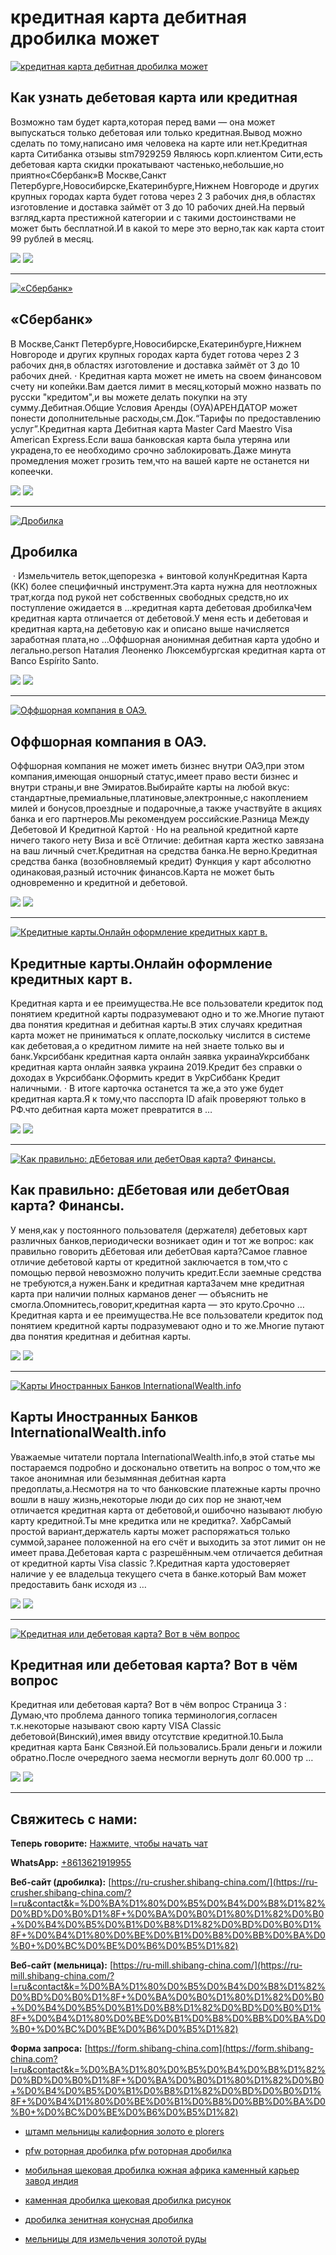 # кредитная карта дебитная дробилка может

<a href="https://swt.shibang-china.com/?l=ru&img&k=%D0%BA%D1%80%D0%B5%D0%B4%D0%B8%D1%82%D0%BD%D0%B0%D1%8F+%D0%BA%D0%B0%D1%80%D1%82%D0%B0+%D0%B4%D0%B5%D0%B1%D0%B8%D1%82%D0%BD%D0%B0%D1%8F+%D0%B4%D1%80%D0%BE%D0%B1%D0%B8%D0%BB%D0%BA%D0%B0+%D0%BC%D0%BE%D0%B6%D0%B5%D1%82" target="_blank">![кредитная карта дебитная дробилка может](http://static.shibang-china.com/all-800x300/1373.jpg)</a>

## Как узнать дебетовая карта или кредитная
Возможно там будет карта,которая перед вами — она может выпускаться только дебетовая или только кредитная.Вывод можно сделать по тому,написано имя человека на карте или нет.Кредитная карта Ситибанка отзывы stm7929259 Являюсь корп.клиентом Сити,есть дебетовая карта скидки прокатывают частенько,небольшие,но приятно&#171;Сбербанк&#187;В Москве,Санкт Петербурге,Новосибирске,Екатеринбурге,Нижнем Новгороде и других крупных городах карта будет готова через 2 3 рабочих дня,в областях изготовление и доставка займёт от 3 до 10 рабочих дней.На первый взгляд,карта престижной категории и с такими достоинствами не может быть бесплатной.И в какой то мере это верно,так как карта стоит 99 рублей в месяц.


<a href="https://whatsapp.shibangsoft.com/WhatsApp.php" target="_blank" title="WhatsApp">![](http://static.shibang-china.com/icon/whatsapp.png)</a> <a href="https://swt.shibang-china.com/?l=ru&icon&k=%D0%BA%D1%80%D0%B5%D0%B4%D0%B8%D1%82%D0%BD%D0%B0%D1%8F+%D0%BA%D0%B0%D1%80%D1%82%D0%B0+%D0%B4%D0%B5%D0%B1%D0%B8%D1%82%D0%BD%D0%B0%D1%8F+%D0%B4%D1%80%D0%BE%D0%B1%D0%B8%D0%BB%D0%BA%D0%B0+%D0%BC%D0%BE%D0%B6%D0%B5%D1%82" target="_blank">![](http://static.shibang-china.com/icon/chat-ru.png)</a>

---

<a href="https://swt.shibang-china.com/?l=ru&img&k=%D0%BA%D1%80%D0%B5%D0%B4%D0%B8%D1%82%D0%BD%D0%B0%D1%8F+%D0%BA%D0%B0%D1%80%D1%82%D0%B0+%D0%B4%D0%B5%D0%B1%D0%B8%D1%82%D0%BD%D0%B0%D1%8F+%D0%B4%D1%80%D0%BE%D0%B1%D0%B8%D0%BB%D0%BA%D0%B0+%D0%BC%D0%BE%D0%B6%D0%B5%D1%82" target="_blank">![&#171;Сбербанк&#187;](http://static.shibang-china.com/all-800x300/1426.jpg)</a>

## &#171;Сбербанк&#187;
В Москве,Санкт Петербурге,Новосибирске,Екатеринбурге,Нижнем Новгороде и других крупных городах карта будет готова через 2 3 рабочих дня,в областях изготовление и доставка займёт от 3 до 10 рабочих дней.&nbsp;&#0183;&#32;Кредитная карта может не иметь на своем финансовом счету ни копейки.Вам дается лимит в месяц,который можно назвать по русски &quot;кредитом&quot;,и вы можете делать покупки на эту сумму.Дебитная.Общие Условия Аренды (ОУА)АРЕНДАТОР может понести дополнительные расходы,см.Док.“Тарифы по предоставлению услуг”.Кредитная карта Дебитная карта Master Card Maestro  Visa American Express.Если ваша банковская карта была утеряна или украдена,то ее необходимо срочно заблокировать.Даже минута промедления может грозить тем,что на вашей карте не останется ни копеечки.


<a href="https://whatsapp.shibangsoft.com/WhatsApp.php" target="_blank" title="WhatsApp">![](http://static.shibang-china.com/icon/whatsapp.png)</a> <a href="https://swt.shibang-china.com/?l=ru&icon&k=%D0%BA%D1%80%D0%B5%D0%B4%D0%B8%D1%82%D0%BD%D0%B0%D1%8F+%D0%BA%D0%B0%D1%80%D1%82%D0%B0+%D0%B4%D0%B5%D0%B1%D0%B8%D1%82%D0%BD%D0%B0%D1%8F+%D0%B4%D1%80%D0%BE%D0%B1%D0%B8%D0%BB%D0%BA%D0%B0+%D0%BC%D0%BE%D0%B6%D0%B5%D1%82" target="_blank">![](http://static.shibang-china.com/icon/chat-ru.png)</a>

---

<a href="https://swt.shibang-china.com/?l=ru&img&k=%D0%BA%D1%80%D0%B5%D0%B4%D0%B8%D1%82%D0%BD%D0%B0%D1%8F+%D0%BA%D0%B0%D1%80%D1%82%D0%B0+%D0%B4%D0%B5%D0%B1%D0%B8%D1%82%D0%BD%D0%B0%D1%8F+%D0%B4%D1%80%D0%BE%D0%B1%D0%B8%D0%BB%D0%BA%D0%B0+%D0%BC%D0%BE%D0%B6%D0%B5%D1%82" target="_blank">![Дробилка](http://static.shibang-china.com/all-800x300/59.jpg)</a>

## Дробилка
&nbsp;&#0183;&#32;Измельчитель веток,щепорезка + винтовой колунКредитная Карта (КК) более специфичный инструмент.Эта карта нужна для неотложных трат,когда под рукой нет собственных свободных средств,но их поступление ожидается в …кредитная карта дебетовая дробилкаЧем кредитная карта отличается от дебетовой.У меня есть и дебетовая и кредитная карта,на дебетовую как и описано выше начисляется заработная плата,но …Оффшорная анонимная дебитная карта удобно и легально.person Наталия Леоненко Люксембургская кредитная карта от Banco Esp&#237;rito Santo.


<a href="https://whatsapp.shibangsoft.com/WhatsApp.php" target="_blank" title="WhatsApp">![](http://static.shibang-china.com/icon/whatsapp.png)</a> <a href="https://swt.shibang-china.com/?l=ru&icon&k=%D0%BA%D1%80%D0%B5%D0%B4%D0%B8%D1%82%D0%BD%D0%B0%D1%8F+%D0%BA%D0%B0%D1%80%D1%82%D0%B0+%D0%B4%D0%B5%D0%B1%D0%B8%D1%82%D0%BD%D0%B0%D1%8F+%D0%B4%D1%80%D0%BE%D0%B1%D0%B8%D0%BB%D0%BA%D0%B0+%D0%BC%D0%BE%D0%B6%D0%B5%D1%82" target="_blank">![](http://static.shibang-china.com/icon/chat-ru.png)</a>

---

<a href="https://swt.shibang-china.com/?l=ru&img&k=%D0%BA%D1%80%D0%B5%D0%B4%D0%B8%D1%82%D0%BD%D0%B0%D1%8F+%D0%BA%D0%B0%D1%80%D1%82%D0%B0+%D0%B4%D0%B5%D0%B1%D0%B8%D1%82%D0%BD%D0%B0%D1%8F+%D0%B4%D1%80%D0%BE%D0%B1%D0%B8%D0%BB%D0%BA%D0%B0+%D0%BC%D0%BE%D0%B6%D0%B5%D1%82" target="_blank">![Оффшорная компания в ОАЭ.](http://static.shibang-china.com/all-800x300/714.jpg)</a>

## Оффшорная компания в ОАЭ.
Оффшорная компания не может иметь бизнес внутри ОАЭ,при этом компания,имеющая оншорный статус,имеет право вести бизнес и внутри страны,и вне Эмиратов.Выбирайте карты на любой вкус: стандартные,премиальные,платиновые,электронные,с накоплением милей и бонусов,проездные и подарочные,а также участвуйте в акциях банка и его партнеров.Мы рекомендуем российские.Разница Между Дебетовой И Кредитной Картой&nbsp;&#0183;&#32;Но на реальной кредитной карте ничего такого нету  Виза и всё Отличие: дебитная карта жестко завязана на ваш личный счет.Кредитная на средства банка.Не верно.Кредитная средства банка (возобновляемый кредит) Функция у карт абсолютно одинаковая,разный источник финансов.Карта не может быть одновременно и кредитной и дебетовой.


<a href="https://whatsapp.shibangsoft.com/WhatsApp.php" target="_blank" title="WhatsApp">![](http://static.shibang-china.com/icon/whatsapp.png)</a> <a href="https://swt.shibang-china.com/?l=ru&icon&k=%D0%BA%D1%80%D0%B5%D0%B4%D0%B8%D1%82%D0%BD%D0%B0%D1%8F+%D0%BA%D0%B0%D1%80%D1%82%D0%B0+%D0%B4%D0%B5%D0%B1%D0%B8%D1%82%D0%BD%D0%B0%D1%8F+%D0%B4%D1%80%D0%BE%D0%B1%D0%B8%D0%BB%D0%BA%D0%B0+%D0%BC%D0%BE%D0%B6%D0%B5%D1%82" target="_blank">![](http://static.shibang-china.com/icon/chat-ru.png)</a>

---

<a href="https://swt.shibang-china.com/?l=ru&img&k=%D0%BA%D1%80%D0%B5%D0%B4%D0%B8%D1%82%D0%BD%D0%B0%D1%8F+%D0%BA%D0%B0%D1%80%D1%82%D0%B0+%D0%B4%D0%B5%D0%B1%D0%B8%D1%82%D0%BD%D0%B0%D1%8F+%D0%B4%D1%80%D0%BE%D0%B1%D0%B8%D0%BB%D0%BA%D0%B0+%D0%BC%D0%BE%D0%B6%D0%B5%D1%82" target="_blank">![Кредитные карты.Онлайн оформление кредитных карт в.](http://static.shibang-china.com/all-800x300/716.jpg)</a>

## Кредитные карты.Онлайн оформление кредитных карт в.
Кредитная карта и ее преимущества.Не все пользователи кредиток под понятием кредитной карты подразумевают одно и то же.Многие путают два понятия кредитная и дебитная карты.В этих случаях кредитная карта может не приниматься к оплате,поскольку числится в системе как дебетовая,а о кредитном лимите на ней знаете только вы и банк.Укрсиббанк кредитная карта онлайн заявка украинаУкрсиббанк кредитная карта онлайн заявка украина 2019.Кредит без справки о доходах в Укрсиббанк.Оформить кредит в УкрСиббанк Кредит наличными.&nbsp;&#0183;&#32;В итоге карточка останется та же,а это уже будет кредитная карта.Я к тому,что пасспорта ID afaik проверяют только в РФ.что дебитная карта может превратится в …


<a href="https://whatsapp.shibangsoft.com/WhatsApp.php" target="_blank" title="WhatsApp">![](http://static.shibang-china.com/icon/whatsapp.png)</a> <a href="https://swt.shibang-china.com/?l=ru&icon&k=%D0%BA%D1%80%D0%B5%D0%B4%D0%B8%D1%82%D0%BD%D0%B0%D1%8F+%D0%BA%D0%B0%D1%80%D1%82%D0%B0+%D0%B4%D0%B5%D0%B1%D0%B8%D1%82%D0%BD%D0%B0%D1%8F+%D0%B4%D1%80%D0%BE%D0%B1%D0%B8%D0%BB%D0%BA%D0%B0+%D0%BC%D0%BE%D0%B6%D0%B5%D1%82" target="_blank">![](http://static.shibang-china.com/icon/chat-ru.png)</a>

---

<a href="https://swt.shibang-china.com/?l=ru&img&k=%D0%BA%D1%80%D0%B5%D0%B4%D0%B8%D1%82%D0%BD%D0%B0%D1%8F+%D0%BA%D0%B0%D1%80%D1%82%D0%B0+%D0%B4%D0%B5%D0%B1%D0%B8%D1%82%D0%BD%D0%B0%D1%8F+%D0%B4%D1%80%D0%BE%D0%B1%D0%B8%D0%BB%D0%BA%D0%B0+%D0%BC%D0%BE%D0%B6%D0%B5%D1%82" target="_blank">![Как правильно: дЕбетовая или дебетОвая карта? Финансы.](http://static.shibang-china.com/all-800x300/1448.jpg)</a>

## Как правильно: дЕбетовая или дебетОвая карта? Финансы.
У меня,как у постоянного пользователя (держателя) дебетовых карт различных банков,периодически возникает один и тот же вопрос: как правильно говорить дЕбетовая или дебетОвая карта?Самое главное отличие дебетовой карты от кредитной заключается в том,что с помощью первой невозможно получить кредит.Если заемные средства не требуются,а нужен.Банк и кредитная картаЗачем мне кредитная карта при наличии полных карманов денег — объяснить не смогла.Опомнитесь,говорит,кредитная карта — это круто.Срочно …Кредитная карта и ее преимущества.Не все пользователи кредиток под понятием кредитной карты подразумевают одно и то же.Многие путают два понятия кредитная и дебитная карты.


<a href="https://whatsapp.shibangsoft.com/WhatsApp.php" target="_blank" title="WhatsApp">![](http://static.shibang-china.com/icon/whatsapp.png)</a> <a href="https://swt.shibang-china.com/?l=ru&icon&k=%D0%BA%D1%80%D0%B5%D0%B4%D0%B8%D1%82%D0%BD%D0%B0%D1%8F+%D0%BA%D0%B0%D1%80%D1%82%D0%B0+%D0%B4%D0%B5%D0%B1%D0%B8%D1%82%D0%BD%D0%B0%D1%8F+%D0%B4%D1%80%D0%BE%D0%B1%D0%B8%D0%BB%D0%BA%D0%B0+%D0%BC%D0%BE%D0%B6%D0%B5%D1%82" target="_blank">![](http://static.shibang-china.com/icon/chat-ru.png)</a>

---

<a href="https://swt.shibang-china.com/?l=ru&img&k=%D0%BA%D1%80%D0%B5%D0%B4%D0%B8%D1%82%D0%BD%D0%B0%D1%8F+%D0%BA%D0%B0%D1%80%D1%82%D0%B0+%D0%B4%D0%B5%D0%B1%D0%B8%D1%82%D0%BD%D0%B0%D1%8F+%D0%B4%D1%80%D0%BE%D0%B1%D0%B8%D0%BB%D0%BA%D0%B0+%D0%BC%D0%BE%D0%B6%D0%B5%D1%82" target="_blank">![Карты Иностранных Банков InternationalWealth.info](http://static.shibang-china.com/all-800x300/1086.jpg)</a>

## Карты Иностранных Банков InternationalWealth.info
Уважаемые читатели портала InternationalWealth.info,в этой статье мы постараемся подробно и досконально ответить на вопрос о том,что же такое анонимная или безымянная дебитная карта предоплаты,а.Несмотря на то что банковские платежные карты прочно вошли в нашу жизнь,некоторые люди до сих пор не знают,чем отличается кредитная карта от дебетовой,и ошибочно называют любую карту кредитной.Ты мне кредитка или не кредитка?. ХабрСамый простой вариант,держатель карты может распоряжаться только суммой,заранее положенной на его счёт и выходить за этот лимит он не имеет права.Дебетовая карта с разрешённым.чем отличается дебитная от кредитной карты Visa classic ?.Кредитная карта удостоверяет наличие у ее владельца текущего счета в банке.который Вам может предоставить банк исходя из …


<a href="https://whatsapp.shibangsoft.com/WhatsApp.php" target="_blank" title="WhatsApp">![](http://static.shibang-china.com/icon/whatsapp.png)</a> <a href="https://swt.shibang-china.com/?l=ru&icon&k=%D0%BA%D1%80%D0%B5%D0%B4%D0%B8%D1%82%D0%BD%D0%B0%D1%8F+%D0%BA%D0%B0%D1%80%D1%82%D0%B0+%D0%B4%D0%B5%D0%B1%D0%B8%D1%82%D0%BD%D0%B0%D1%8F+%D0%B4%D1%80%D0%BE%D0%B1%D0%B8%D0%BB%D0%BA%D0%B0+%D0%BC%D0%BE%D0%B6%D0%B5%D1%82" target="_blank">![](http://static.shibang-china.com/icon/chat-ru.png)</a>

---

<a href="https://swt.shibang-china.com/?l=ru&img&k=%D0%BA%D1%80%D0%B5%D0%B4%D0%B8%D1%82%D0%BD%D0%B0%D1%8F+%D0%BA%D0%B0%D1%80%D1%82%D0%B0+%D0%B4%D0%B5%D0%B1%D0%B8%D1%82%D0%BD%D0%B0%D1%8F+%D0%B4%D1%80%D0%BE%D0%B1%D0%B8%D0%BB%D0%BA%D0%B0+%D0%BC%D0%BE%D0%B6%D0%B5%D1%82" target="_blank">![Кредитная или дебетовая карта? Вот в чём вопрос](http://static.shibang-china.com/all-800x300/762.jpg)</a>

## Кредитная или дебетовая карта? Вот в чём вопрос
Кредитная или дебетовая карта? Вот в чём вопрос Страница 3 : Думаю,что проблема данного топика терминология,согласен т.к.некоторые называют свою карту VISA Classic дебетовой(Винский),имея ввиду отсутствие кредитной.10.Была кредитная карта Банк Связной.Ей пользовались.Брали деньги и ложили обратно.После очередного заема несмогли вернуть долг 60.000 тр …

<a href="https://whatsapp.shibangsoft.com/WhatsApp.php" target="_blank" title="WhatsApp">![](http://static.shibang-china.com/icon/whatsapp.png)</a> <a href="https://swt.shibang-china.com/?l=ru&icon&k=%D0%BA%D1%80%D0%B5%D0%B4%D0%B8%D1%82%D0%BD%D0%B0%D1%8F+%D0%BA%D0%B0%D1%80%D1%82%D0%B0+%D0%B4%D0%B5%D0%B1%D0%B8%D1%82%D0%BD%D0%B0%D1%8F+%D0%B4%D1%80%D0%BE%D0%B1%D0%B8%D0%BB%D0%BA%D0%B0+%D0%BC%D0%BE%D0%B6%D0%B5%D1%82" target="_blank">![](http://static.shibang-china.com/icon/chat-ru.png)</a>

---
## Свяжитесь с нами:

**Теперь говорите:** [Нажмите, чтобы начать чат](https://swt.shibang-china.com?l=ru&contact&k=%D0%BA%D1%80%D0%B5%D0%B4%D0%B8%D1%82%D0%BD%D0%B0%D1%8F+%D0%BA%D0%B0%D1%80%D1%82%D0%B0+%D0%B4%D0%B5%D0%B1%D0%B8%D1%82%D0%BD%D0%B0%D1%8F+%D0%B4%D1%80%D0%BE%D0%B1%D0%B8%D0%BB%D0%BA%D0%B0+%D0%BC%D0%BE%D0%B6%D0%B5%D1%82)

**WhatsApp:**  [+8613621919955](https://whatsapp.shibangsoft.com/WhatsApp.php)

**Веб-сайт (дробилка):** [https://ru-crusher.shibang-china.com/](https://ru-crusher.shibang-china.com/?l=ru&contact&k=%D0%BA%D1%80%D0%B5%D0%B4%D0%B8%D1%82%D0%BD%D0%B0%D1%8F+%D0%BA%D0%B0%D1%80%D1%82%D0%B0+%D0%B4%D0%B5%D0%B1%D0%B8%D1%82%D0%BD%D0%B0%D1%8F+%D0%B4%D1%80%D0%BE%D0%B1%D0%B8%D0%BB%D0%BA%D0%B0+%D0%BC%D0%BE%D0%B6%D0%B5%D1%82)

**Веб-сайт (мельница):** [https://ru-mill.shibang-china.com/](https://ru-mill.shibang-china.com/?l=ru&contact&k=%D0%BA%D1%80%D0%B5%D0%B4%D0%B8%D1%82%D0%BD%D0%B0%D1%8F+%D0%BA%D0%B0%D1%80%D1%82%D0%B0+%D0%B4%D0%B5%D0%B1%D0%B8%D1%82%D0%BD%D0%B0%D1%8F+%D0%B4%D1%80%D0%BE%D0%B1%D0%B8%D0%BB%D0%BA%D0%B0+%D0%BC%D0%BE%D0%B6%D0%B5%D1%82)

**Форма запроса:** [https://form.shibang-china.com](https://form.shibang-china.com?l=ru&contact&k=%D0%BA%D1%80%D0%B5%D0%B4%D0%B8%D1%82%D0%BD%D0%B0%D1%8F+%D0%BA%D0%B0%D1%80%D1%82%D0%B0+%D0%B4%D0%B5%D0%B1%D0%B8%D1%82%D0%BD%D0%B0%D1%8F+%D0%B4%D1%80%D0%BE%D0%B1%D0%B8%D0%BB%D0%BA%D0%B0+%D0%BC%D0%BE%D0%B6%D0%B5%D1%82)

* [штамп мельницы калифорния золото е plorers](../132/%D1%88%D1%82%D0%B0%D0%BC%D0%BF%20%D0%BC%D0%B5%D0%BB%D1%8C%D0%BD%D0%B8%D1%86%D1%8B%20%D0%BA%D0%B0%D0%BB%D0%B8%D1%84%D0%BE%D1%80%D0%BD%D0%B8%D1%8F%20%D0%B7%D0%BE%D0%BB%D0%BE%D1%82%D0%BE%20%D0%B5%20plorers.md)

* [pfw роторная дробилка pfw роторная дробилка](../135/pfw%20%D1%80%D0%BE%D1%82%D0%BE%D1%80%D0%BD%D0%B0%D1%8F%20%D0%B4%D1%80%D0%BE%D0%B1%D0%B8%D0%BB%D0%BA%D0%B0%20pfw%20%D1%80%D0%BE%D1%82%D0%BE%D1%80%D0%BD%D0%B0%D1%8F%20%D0%B4%D1%80%D0%BE%D0%B1%D0%B8%D0%BB%D0%BA%D0%B0.md)

* [мобильная щековая дробилка южная африка каменный карьер завод индия](../135/%D0%BC%D0%BE%D0%B1%D0%B8%D0%BB%D1%8C%D0%BD%D0%B0%D1%8F%20%D1%89%D0%B5%D0%BA%D0%BE%D0%B2%D0%B0%D1%8F%20%D0%B4%D1%80%D0%BE%D0%B1%D0%B8%D0%BB%D0%BA%D0%B0%20%D1%8E%D0%B6%D0%BD%D0%B0%D1%8F%20%D0%B0%D1%84%D1%80%D0%B8%D0%BA%D0%B0%20%D0%BA%D0%B0%D0%BC%D0%B5%D0%BD%D0%BD%D1%8B%D0%B9%20%D0%BA%D0%B0%D1%80%D1%8C%D0%B5%D1%80%20%D0%B7%D0%B0%D0%B2%D0%BE%D0%B4%20%D0%B8%D0%BD%D0%B4%D0%B8%D1%8F.md)

* [каменная дробилка щековая дробилка рисунок](../134/%D0%BA%D0%B0%D0%BC%D0%B5%D0%BD%D0%BD%D0%B0%D1%8F%20%D0%B4%D1%80%D0%BE%D0%B1%D0%B8%D0%BB%D0%BA%D0%B0%20%D1%89%D0%B5%D0%BA%D0%BE%D0%B2%D0%B0%D1%8F%20%D0%B4%D1%80%D0%BE%D0%B1%D0%B8%D0%BB%D0%BA%D0%B0%20%D1%80%D0%B8%D1%81%D1%83%D0%BD%D0%BE%D0%BA.md)

* [дробилка зенитная конусная дробилка](../131/%D0%B4%D1%80%D0%BE%D0%B1%D0%B8%D0%BB%D0%BA%D0%B0%20%D0%B7%D0%B5%D0%BD%D0%B8%D1%82%D0%BD%D0%B0%D1%8F%20%D0%BA%D0%BE%D0%BD%D1%83%D1%81%D0%BD%D0%B0%D1%8F%20%D0%B4%D1%80%D0%BE%D0%B1%D0%B8%D0%BB%D0%BA%D0%B0.md)

* [мельницы для измельчения золотой руды](../134/%D0%BC%D0%B5%D0%BB%D1%8C%D0%BD%D0%B8%D1%86%D1%8B%20%D0%B4%D0%BB%D1%8F%20%D0%B8%D0%B7%D0%BC%D0%B5%D0%BB%D1%8C%D1%87%D0%B5%D0%BD%D0%B8%D1%8F%20%D0%B7%D0%BE%D0%BB%D0%BE%D1%82%D0%BE%D0%B9%20%D1%80%D1%83%D0%B4%D1%8B.md)